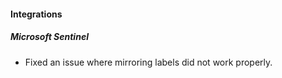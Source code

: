
#### Integrations

##### Microsoft Sentinel

- Fixed an issue where mirroring labels did not work properly.
